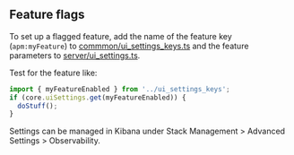 ## Feature flags

To set up a flagged feature, add the name of the feature key (`apm:myFeature`) to [commmon/ui_settings_keys.ts](./common/ui_settings_keys.ts) and the feature parameters to [server/ui_settings.ts](./server/ui_settings.ts).

Test for the feature like:

```js
import { myFeatureEnabled } from '../ui_settings_keys';
if (core.uiSettings.get(myFeatureEnabled)) {
  doStuff();
}
```

Settings can be managed in Kibana under Stack Management > Advanced Settings > Observability.